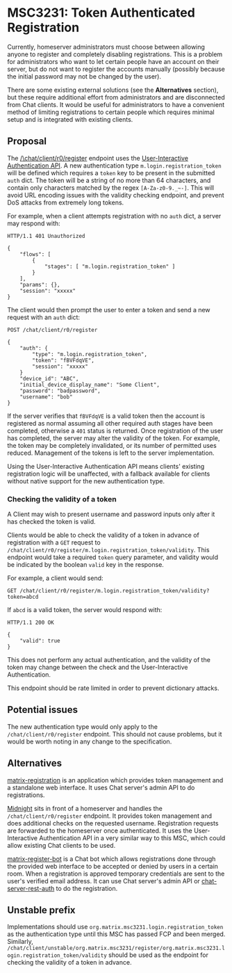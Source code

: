 # MSC3231: Token Authenticated Registration

Currently, homeserver administrators must choose between allowing anyone to
register and completely disabling registrations. This is a problem for
administrators who want to let certain people have an account on their server,
but do not want to register the accounts manually (possibly because the
initial password may not be changed by the user).

There are some existing external solutions (see the **Alternatives** section),
but these require additional effort from administrators and are disconnected
from Chat clients. It would be useful for administrators to have a convenient
method of limiting registrations to certain people which requires minimal setup
and is integrated with existing clients.

## Proposal

The [/\chat/client/r0/register](https://chat.api-spec.imzqqq.top/client_server/r0.6.1#post-matrix-client-r0-register)
endpoint uses the [User-Interactive Authentication API](https://chat.api-spec.imzqqq.top/client_server/r0.6.1#user-interactive-authentication-api).
A new authentication type `m.login.registration_token` will be defined which requires
a `token` key to be present in the submitted `auth` dict. The token will be a
string of no more than 64 characters, and contain only characters matched by the
regex `[A-Za-z0-9._~-]`.
This will avoid URL encoding issues with the validity checking endpoint, and
prevent DoS attacks from extremely long tokens.

For example, when a client attempts registration with no `auth` dict, a server
may respond with:

```
HTTP/1.1 401 Unauthorized

{
	"flows": [
		{
			"stages": [ "m.login.registration_token" ]
		}
	],
	"params": {},
	"session": "xxxxx"
}
```

The client would then prompt the user to enter a token and send a new request
with an `auth` dict:

```
POST /chat/client/r0/register

{
	"auth": {
		"type": "m.login.registration_token",
		"token": "fBVFdqVE",
		"session": "xxxxx"
	}
	"device_id": "ABC",
	"initial_device_display_name": "Some Client",
	"password": "badpassword",
	"username": "bob"
}
```

If the server verifies that `fBVFdqVE` is a valid token then the account is
registered as normal assuming all other required auth stages have been completed, otherwise a `401` status is returned. Once registration of
the user has completed, the server may alter the validity of the token.
For example, the token may be completely invalidated, or its number of permitted
uses reduced. Management of the tokens is left to the server implementation.

Using the User-Interactive Authentication API means clients' existing
registration logic will be unaffected, with a fallback available for clients
without native support for the new authentication type.


### Checking the validity of a token

A Client may wish to present username and password inputs only after it has
checked the token is valid.

Clients would be able to check the validity of a token in advance of
registration with a `GET` request to
`/chat/client/r0/register/m.login.registration_token/validity`.
This endpoint would take a required `token` query parameter, and validity would be
indicated by the boolean `valid` key in the response.

For example, a client would send:

```
GET /chat/client/r0/register/m.login.registration_token/validity?token=abcd
```

If `abcd` is a valid token, the server would respond with:

```
HTTP/1.1 200 OK

{
	"valid": true
}
```

This does not perform any actual authentication, and the validity of the token
may change between the check and the User-Interactive Authentication.

This endpoint should be rate limited in order to prevent dictionary attacks.

## Potential issues

The new authentication type would only apply to the
`/chat/client/r0/register` endpoint. This should not cause problems, but it
would be worth noting in any change to the specification.


## Alternatives

[matrix-registration](https://github.com/ZerataX/matrix-registration/) is an
application which provides token management and a standalone web interface.
It uses Chat server's admin API to do registrations.

[Midnight](https://github.com/KombuchaPrivacy/midnight) sits in front of a
homeserver and handles the `/chat/client/r0/register` endpoint. It provides
token management and does additional checks on the requested username.
Registration requests are forwarded to the homeserver once authenticated.
It uses the User-Interactive Authentication API in a very similar way to this
MSC, which could allow existing Chat clients to be used.

[matrix-register-bot](https://github.com/krombel/matrix-register-bot) is a
Chat bot which allows registrations done through the provided web interface
to be accepted or denied by users in a certain room. When a registration is
approved temporary credentials are sent to the user's verified email address.
It can use Chat server's admin API or [chat-server-rest-auth](https://github.com/kamax-matrix/chat-server-rest-password-provider#integrate)
to do the registration.


## Unstable prefix

Implementations should use `org.matrix.msc3231.login.registration_token` as the
authentication type until this MSC has passed FCP and been merged.
Similarly, `/chat/client/unstable/org.matrix.msc3231/register/org.matrix.msc3231.login.registration_token/validity`
should be used as the endpoint for checking the validity of a token in advance.
